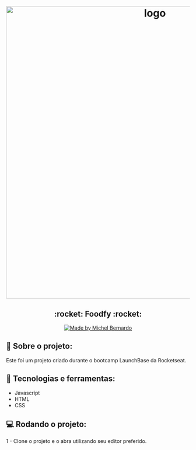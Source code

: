 <h1 align="center">
    <img alt="logo" src="https://imgur.com/WqNTQq8.png" width="800px" />
</h1>

<h2 align="center">
  :rocket: Foodfy :rocket:
</h2>


<p align="center">
    <a target="blank" href="https://www.linkedin.com/in/bernardojachegou/">
        <img alt="Made by Michel Bernardo"
            src="https://img.shields.io/badge/Made%20by-Michel%20Bernardo-%23FBDFDB?style=for-the-badge">
    </a>
</p>

## :book: Sobre o projeto:

<p>
  Este foi um projeto criado durante o bootcamp LaunchBase da Rocketseat.
</p>

 ## :iphone: Tecnologias e ferramentas:

 <ul>
  <li>Javascript</li>
  <li>HTML</li>
  <li>CSS</li>
 </ul>
 
## :computer: Rodando o projeto:

1 - Clone o projeto e o abra utilizando seu editor preferido.


